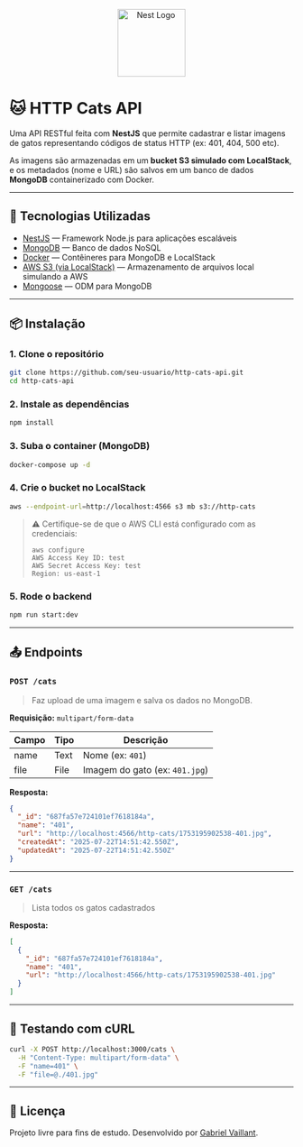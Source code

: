 <p align="center">
  <a href="http://nestjs.com/" target="blank"><img src="https://nestjs.com/img/logo-small.svg" width="120" alt="Nest Logo" /></a>
</p>
 <h1>🐱 HTTP Cats API</h1>

Uma API RESTful feita com **NestJS** que permite cadastrar e listar imagens de gatos representando códigos de status HTTP (ex: 401, 404, 500 etc).

As imagens são armazenadas em um **bucket S3 simulado com LocalStack**, e os metadados (nome e URL) são salvos em um banco de dados **MongoDB** containerizado com Docker.

---

## 🚀 Tecnologias Utilizadas

* [NestJS](https://nestjs.com/) — Framework Node.js para aplicações escaláveis
* [MongoDB](https://www.mongodb.com/) — Banco de dados NoSQL
* [Docker](https://www.docker.com/) — Contêineres para MongoDB e LocalStack
* [AWS S3 (via LocalStack)](https://docs.localstack.cloud/) — Armazenamento de arquivos local simulando a AWS
* [Mongoose](https://mongoosejs.com/) — ODM para MongoDB

---

## 📦 Instalação

### 1. Clone o repositório

```bash
git clone https://github.com/seu-usuario/http-cats-api.git
cd http-cats-api
```

### 2. Instale as dependências

```bash
npm install
```

### 3. Suba o container (MongoDB)

```bash
docker-compose up -d
```

### 4. Crie o bucket no LocalStack

```bash
aws --endpoint-url=http://localhost:4566 s3 mb s3://http-cats
```

> ⚠️ Certifique-se de que o AWS CLI está configurado com as credenciais:
>
> ```
> aws configure
> AWS Access Key ID: test
> AWS Secret Access Key: test
> Region: us-east-1
> ```

### 5. Rode o backend

```bash
npm run start:dev
```

---

## 📤 Endpoints

### `POST /cats`

> Faz upload de uma imagem e salva os dados no MongoDB.

**Requisição:** `multipart/form-data`

| Campo | Tipo | Descrição                      |
| ----- | ---- | ------------------------------ |
| name  | Text | Nome (ex: `401`)        |
| file  | File | Imagem do gato (ex: `401.jpg`) |

**Resposta:**

```json
{
  "_id": "687fa57e724101ef7618184a",
  "name": "401",
  "url": "http://localhost:4566/http-cats/1753195902538-401.jpg",
  "createdAt": "2025-07-22T14:51:42.550Z",
  "updatedAt": "2025-07-22T14:51:42.550Z"
}
```

---

### `GET /cats`

> Lista todos os gatos cadastrados

**Resposta:**

```json
[
  {
    "_id": "687fa57e724101ef7618184a",
    "name": "401",
    "url": "http://localhost:4566/http-cats/1753195902538-401.jpg"
  }
]
```

---

## 🥪 Testando com cURL

```bash
curl -X POST http://localhost:3000/cats \
  -H "Content-Type: multipart/form-data" \
  -F "name=401" \
  -F "file=@./401.jpg"
```
---

## 📄 Licença

Projeto livre para fins de estudo. Desenvolvido por [Gabriel Vaillant](https://github.com/GBvaillant).
